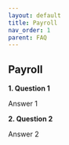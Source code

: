 ```yaml
---
layout: default
title: Payroll
nav_order: 1
parent: FAQ
---
```


## Payroll

**1\. Question 1**

 Answer 1

**2\. Question 2**

 Answer 2